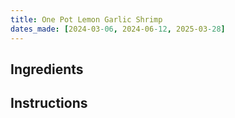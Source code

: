 ```yaml
---
title: One Pot Lemon Garlic Shrimp
dates_made: [2024-03-06, 2024-06-12, 2025-03-28]
---
```


## Ingredients

## Instructions
